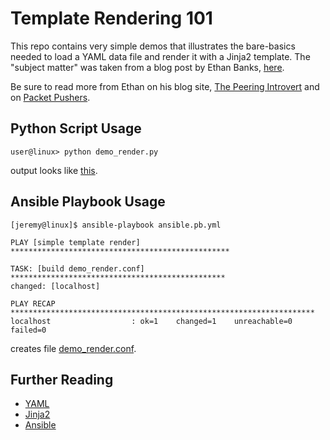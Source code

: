 # Template Rendering 101

This repo contains very simple demos that illustrates the bare-basics needed to load a YAML data file and render it with a Jinja2 template.  The "subject matter" was taken from a blog post by Ethan Banks, [here](http://ethancbanks.com/2014/04/11/how-to-simple-juniper-srx-rate-limiting-via-policer/).

Be sure to read more from Ethan on his blog site, [The Peering Introvert](http://ethancbanks.com/) and on [Packet Pushers](http://packetpushers.net/).

## Python Script Usage

````
user@linux> python demo_render.py
````

output looks like [this](demo_render.conf).

## Ansible Playbook Usage
````
[jeremy@linux]$ ansible-playbook ansible.pb.yml 

PLAY [simple template render] ************************************************* 

TASK: [build demo_render.conf] ************************************************ 
changed: [localhost]

PLAY RECAP ******************************************************************** 
localhost                  : ok=1    changed=1    unreachable=0    failed=0   
````
creates file [demo_render.conf](demo_render.conf).

## Further Reading

* [YAML](http://www.yaml.org/)
* [Jinja2](http://jinja.pocoo.org/docs/)
* [Ansible](docs.ansible.com)
